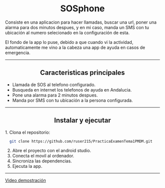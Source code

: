 <H1 align="center"> SOSphone </H1>

<p> Consiste en una aplicacion para hacer llamadas, buscar una url, poner una alarma para dos minutos despues, y en mi caso, manda un SMS con tu ubicación
al numero selecionado en la configuración de esta.

El fondo de la app lo puse, debido a que cuando vi la actividad, automaticamente me vino a la cabeza una app de ayuda en casos de emergencia.</p>

---

<H2 align="center"> Caracteristicas principales </H2>

- Llamada de SOS al telefono configurado.
- Busqueda en internet los telefonos de ayuda en Andalucia.
- Pone una alarma para 2 minutos despues.
- Manda por SMS con tu ubicación a la persona configurada.

--- 

<H2 align="center"> Instalar y ejecutar </H2>
1. Clona el repositorio:

``` bash
  git clone https://github.com/ruser215/PracticaExamenTema1PMDM.git
```

2. Abre el proyecto con el android studio.
3. Conecta el movil al ordenador.
4. Sincroniza las dependencias.
5. Ejecuta la app.

---

[Video demostración](https://drive.google.com/file/d/1dCKfrIE8JauMwGHuikGVsolMonBBorVZ/view?usp=drive_link)




